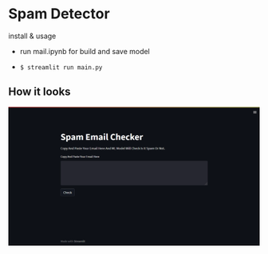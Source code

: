 # Spam Detector
install & usage
- run mail.ipynb for build and save model
- ```shell
  $ streamlit run main.py
    ```
## How it looks
![ui](ui.png)